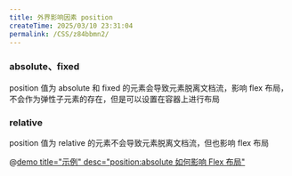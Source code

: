 ```yaml
---
title: 外界影响因素 position
createTime: 2025/03/10 23:31:04
permalink: /CSS/z84bbmn2/
---
```


### absolute、fixed

position 值为 absolute 和 fixed 的元素会导致元素脱离文档流，影响 flex 布局，不会作为弹性子元素的存在，但是可以设置在容器上进行布局

### relative

position 值为 relative 的元素不会导致元素脱离文档流，但也影响 flex 布局

@[demo title="示例" desc="position:absolute 如何影响 Flex 布局"](./demo/demo2.html)
